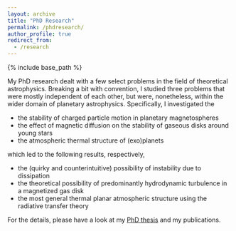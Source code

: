 ```yaml
---
layout: archive
title: "PhD Research"
permalink: /phdresearch/
author_profile: true
redirect_from:
  - /research
---
```


{% include base_path %}

My PhD research dealt with a few select problems in the field of theoretical astrophysics. Breaking a bit with convention, I studied three problems that were mostly independent of each other, but were, nonetheless, within the wider domain of planetary astrophysics. Specifically, I investigated the
- the stability of charged particle motion in planetary magnetospheres
- the effect of magnetic diffusion on the stability of gaseous disks around young stars
- the atmospheric thermal structure of (exo)planets

which led to the following results, respectively,

- the (quirky and counterintuitive) possibility of instability due to dissipation
- the theoretical possibility of predominantly hydrodynamic turbulence in a magnetized gas disk
- the most general thermal planar atmospheric structure using the radiative transfer theory

For the details, please have a look at my [PhD thesis](https://gmohandas.github.io/files/gm-phdthesis.pdf)
and my publications.

